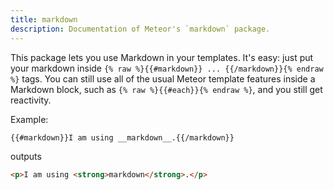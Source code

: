```yaml
---
title: markdown
description: Documentation of Meteor's `markdown` package.
---
```


This package lets you use Markdown in your templates. It's easy: just
put your markdown inside `{% raw %}{{#markdown}} ... {{/markdown}}{% endraw %}`
tags. You can still use all of the usual Meteor template features
inside a Markdown block, such as `{% raw %}{{#each}}{% endraw %}`, and you still get
reactivity.

Example:

```html
{{#markdown}}I am using __markdown__.{{/markdown}}
```

outputs

```html
<p>I am using <strong>markdown</strong>.</p>
```
